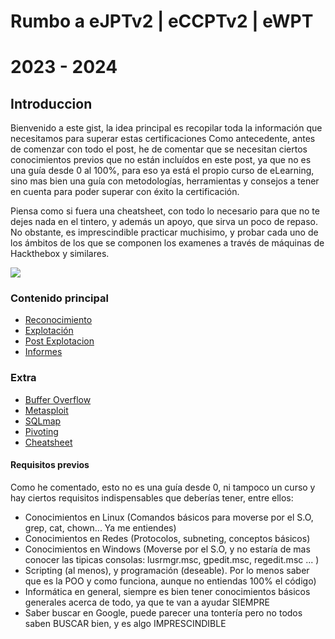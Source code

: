 # Rumbo a eJPTv2 | eCCPTv2 | eWPT
# 2023 - 2024
## Introduccion

Bienvenido a este gist, la idea principal es recopilar toda la información que necesitamos para superar estas certificaciones
Como antecedente, antes de comenzar con todo el post, he de comentar que se necesitan ciertos conocimientos previos que no están
incluídos en este post, ya que no es una guía desde 0 al 100%, para eso ya está el propio curso de eLearning, sino mas bien una guía
con metodologías, herramientas y consejos a tener en cuenta para poder superar con éxito la certificación.

Piensa como si fuera una cheatsheet, con todo lo necesario para que no te dejes nada en el tintero, y además un apoyo, que sirva
un poco de repaso. No obstante, es imprescindible practicar muchisimo, y probar cada uno de los ámbitos de los que se componen los examenes a través de máquinas de Hackthebox y similares.

<img align="center" src="https://raw.githubusercontent.com/glmbxecurity/assets/main/eJPT.png" />  

### Contenido principal  
- [Reconocimiento](https://github.com/glmbxecurity/eJPT2_eCCPT2_eWPT_Notes/blob/main/reco.md)
- [Explotación]()
- [Post Explotacion]()
- [Informes]()

### Extra 
- [Buffer Overflow]()  
- [Metasploit]()
- [SQLmap]()
- [Pivoting]()
- [Cheatsheet]() 

#### Requisitos previos

Como he comentado, esto no es una guía desde 0, ni tampoco un curso y hay ciertos requisitos indispensables que deberías tener, entre ellos: 
- Conocimientos en Linux (Comandos básicos para moverse por el S.O, grep, cat, chown... Ya me entiendes)
- Conocimientos en Redes (Protocolos, subneting, conceptos básicos)
- Conocimientos en Windows (Moverse por el S.O, y no estaría de mas conocer las tipicas consolas: lusrmgr.msc, gpedit.msc, regedit.msc ... )
- Scripting (al menos), y programación (deseable). Por lo menos saber que es la POO y como funciona, aunque no entiendas 100% el código)
- Informática en general, siempre es bien tener conocimientos básicos generales acerca de todo, ya que te van a ayudar SIEMPRE
- Saber buscar en Google, puede parecer una tontería pero no todos saben BUSCAR bien, y es algo IMPRESCINDIBLE
